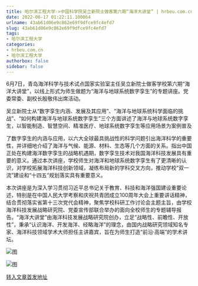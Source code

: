 ```yaml
---
title: 哈尔滨工程大学->中国科学院吴立新院士做客第六期“海洋大讲堂” | hrbeu.com.cn
date: 2022-06-17 01:22:11.100064
urlname: 43ab61d06e9c862e69f9dfce9fc4efd7
slug: 43ab61d06e9c862e69f9dfce9fc4efd7
tags: 
- 哈尔滨工程大学
categories:
- hrbeu.com.cn
- 哈尔滨工程大学
authorbox: false
sidebar: false
---
```

6月7日，青岛海洋科学与技术试点国家实验室主任吴立新院士做客学校第六期“海洋大讲堂”，以线上形式为师生做题为“海洋与地球系统数字孪生”的专题讲座。党委常委、副校长殷敬伟出席活动。

吴立新院士从“数字孪生内涵、发展及其应用”、“海洋与地球系统科学面临的挑战”、“如何构建海洋与地球系统数字孪生”三个方面讲述了海洋与地球系统数字孪生，以智能制造、智慧空间、精准医疗、地球系统数字孪生等应用场景为案例普及
<!--more-->
了数字孪生的内涵与应用，以六大全球最具挑战性的科学问题引出海洋科学的重要性，并详细地介绍了海洋与气候、能源、材料、生态等几个方面的关系。指出中国正处在构建海洋数字孪生的战略机遇期，数字孪生技术对我国海洋科技发展具有重要的意义。通过本次讲座，学校师生对海洋和地球系统数字孪生有了更清晰的认识，对学校拓展海洋科技创新领域，凝练布局新的学科交叉方向，推动学校“双一流”建设和“十四五“规划落实具有重要意义。

本次讲座是为深入学习贯彻习近平总书记关于教育、科技和海洋强国建设重要论述，特别是在中国人民大学考察和庆祝共青团成立100周年大会上重要讲话精神，结合贯彻落实省第十三次党代会精神，聚焦学校科研工作讨论会主题主旨，由学校海洋科技发展战略研究院、党委宣传部联合举办的面向全校师生的专题辅导报告。“海洋大讲堂”由海洋科技发展战略研究院创办，立足“战略性、前瞻性、开放性”，秉承“认识海洋、开发海洋、经略海洋”的理念，由国内战略研究领域知名专家、海洋科技领域学术大师担任主讲嘉宾，旨在为师生打造“前沿·高端”的学术讲坛。

![图](http://gongxue.cn/__local/9/2A/92/184C0E972F13636B12E6202C2C7_11ED816C_1A23B.jpg)

![图](http://gongxue.cn/__local/B/04/7E/9B0EAF28BB34B425BF7C0D6866F_09C9FD8E_14FBF.jpg)

[转入文章首发地址](http://gongxue.cn/info/1141/72131.htm)